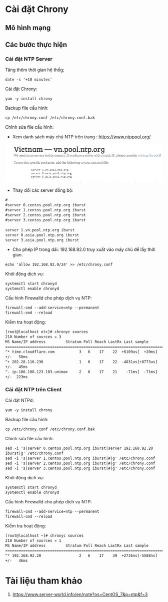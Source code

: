 # Cài đặt Chrony

## Mô hình mạng


## Các bước thực hiện

### Cài đặt NTP Server

Tăng thêm thời gian hệ thốg;
```
date -s '+10 minutes'
```

Cài đặt Chrony:
```
yum -y install chrony
```

Backup file cấu hình:
```
cp /etc/chrony.conf /etc/chrony.conf.bak
```
Chỉnh sửa file cấu hình:

- Xem danh sách máy chủ NTP trên trang : https://www.ntppool.org/

![](./image/ntpvn.png)

- Thay đổi các server đồng bộ:
```
#
#server 0.centos.pool.ntp.org iburst
#server 1.centos.pool.ntp.org iburst
#server 2.centos.pool.ntp.org iburst
#server 3.centos.pool.ntp.org iburst

server 1.vn.pool.ntp.org iburst
server 0.asia.pool.ntp.org iburst
server 3.asia.pool.ntp.org iburst
```
- Cho phép IP trong dải: 192.168.92.0 truy xuất vào máy chủ để lấy thời gian. 
```
echo 'allow 192.168.92.0/24' >> /etc/chrony.conf
```
Khởi động dịch vụ:
```
systemctl start chronyd
systemctl enable chronyd
```
Cấu hình Firewalld cho phép dịch vụ NTP:
```
firewall-cmd --add-service=ntp --permanent
firewall-cmd --reload
```

Kiểm tra hoạt động:
```
[root@localhost etc]# chronyc sources
210 Number of sources = 3
MS Name/IP address         Stratum Poll Reach LastRx Last sample
===============================================================================
^* time.cloudflare.com           3   6    17    22  +6109us[  +20ms] +/-   58ms
^+ 202.28.116.236                1   6    17    22  -4831us[+8773us] +/-   45ms
^- ip-186.108.123.103.unima>     2   6    17    21    -71ms[  -71ms] +/-  223ms
```
### Cài đặt NTP trên Client

Cài đặt NTPd:
```
yum -y install chrony
```

Backup file cấu hình:
```
cp /etc/chrony.conf /etc/chrony.conf.bak
```
Chỉnh sửa file cấu hình:

```
sed -i 's|server 0.centos.pool.ntp.org iburst|server 192.168.92.20 iburst|g' /etc/chrony.conf
sed -i 's|server 1.centos.pool.ntp.org iburst|#|g' /etc/chrony.conf
sed -i 's|server 2.centos.pool.ntp.org iburst|#|g' /etc/chrony.conf
sed -i 's|server 3.centos.pool.ntp.org iburst|#|g' /etc/chrony.conf
```


Khởi động dịch vụ:
```
systemctl start chronyd
systemctl enable chronyd
```
Cấu hình Firewalld cho phép dịch vụ NTP:
```
firewall-cmd --add-service=ntp --permanent
firewall-cmd --reload
```

Kiểm tra hoạt động:
```
[root@localhost ~]# chronyc sources
210 Number of sources = 1
MS Name/IP address         Stratum Poll Reach LastRx Last sample
===============================================================================
^* 192.168.92.20                 2   6    17    39  +2736ns[-5588ns] +/-   46ms

```


# Tài liệu tham khảo

1. https://www.server-world.info/en/note?os=CentOS_7&p=ntp&f=3

